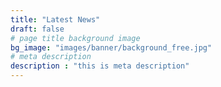 ```yaml
---
title: "Latest News"
draft: false
# page title background image
bg_image: "images/banner/background_free.jpg"
# meta description
description : "this is meta description"
---
```

